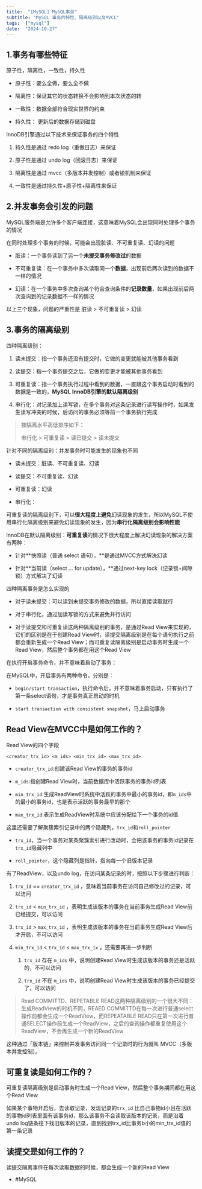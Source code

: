 ```yaml
--- 
title:  "[MySQL] MySQL事务"
subtitle: "MySQL 事务的特性、隔离级别以及MVCC"
tags:  ["mysql"]
date:  "2024-10-27"
---
```


## 1.事务有哪些特征

原子性，隔离性，一致性，持久性

- 原子性：要么全做，要么全不做
    
- 隔离性：保证其它的状态转换不会影响到本次状态的转
    
- 一致性：数据全部符合现实世界的约束
    
- 持久性： 更新后的数据存储到磁盘
    

InnoDB引擎通过以下技术来保证事务的四个特性

1. 持久性是通过 redo log（重做日志）来保证
    
2. 原子性是通过 undo log（回滚日志）来保证
    
3. 隔离性是通过 mvcc（多版本并发控制）或者锁机制来保证
    
4. 一致性是通过持久性+原子性+隔离性来保证
    

## 2.并发事务会引发的问题

MySQL服务端是允许多个客户端连接，这意味着MySQL会出现同时处理多个事务的情况

在同时处理多个事务的时候，可能会出现脏读、不可重复读、幻读的问题

- 脏读：一个事务读到了另一个**未提交事务修改过**的数据
    
- 不可重复读：在一个事务中多次读取同一个**数据**，出现前后两次读到的数据不一样的情况
    
- 幻读：在一个事务中多次查询某个符合查询条件的**记录数量**，如果出现前后两次查询到的记录数据不一样的情况
    

以上三个现象，问题的严重性是 脏读 > 不可重复读 > 幻读

## 3.事务的隔离级别

四种隔离级别：

1. 读未提交：指一个事务还没有提交时，它做的变更就能被其他事务看到
    
2. 读提交：指一个事务提交之后，它做的变更才能被其他事务看到
    
3. 可重复读：指一个事务执行过程中看到的数据，一直跟这个事务启动时看到的数据是一致的，**MySQL** **InnoDB引擎的默认隔离级别**
    
4. 串行化：对记录加上读写锁，在多个事务对这条记录进行读写操作时，如果发生读写冲突的时候，后访问的事务必须等前一个事务执行完成
    

> 按隔离水平高低排序如下：
> 
> 串行化 > 可重复读 > 读已提交 > 读未提交

针对不同的隔离级别：并发事务时可能发生的现象也不同

- 读未提交：脏读、不可重复读、幻读
    
- 读提交：不可重复读、幻读
    
- 可重复读：幻读
    
- 串行化：
    

可重复读的隔离级别下，可以**很大程度上避免**幻读现象的发生，所以MySQL不使用串行化隔离级别来避免幻读现象的发生，因为**串行化隔离级别会影响性能**

InnoDB在默认隔离级别：**可重复读**的情况下很大程度上解决幻读现象的解决方案有两种：

- 针对**快照读（普通 select 语句），**是通过MVCC方式解决幻读
    
- 针对**当前读（select ... for update），**通过next-key lock（记录锁+间隙锁）方式解决了幻读
    

四种隔离事务是怎么实现的

- 对于读未提交：可以读到未提交事务修改的数据，所以直接读取就行
    
- 对于串行化，通过加读写锁的方式来避免并行访问
    
- 对于读提交和可重复读这两种隔离级别的事务，是通过Read View来实现的，它们的区别是在于创建Read View时，读提交隔离级别是在每个语句执行之前都会重新生成一个Read View；而可重复读隔离级别是启动事务时生成一个Read View，然后整个事务都在用这个Read View
    

在执行开启事务命令，并不意味着启动了事务：

在MySQL中，开启事务有两种命令，分别是：

- `begin/start transaction`，执行命令后，并不意味着事务启动，只有执行了第一条select语句，才是事务真正启动的时机
    
- `start transaction with consistent snapshot`，马上启动事务
    

## Read View在MVCC中是如何工作的？

Read View的四个字段

```Plain
<creator_trx_id> <m_ids> <min_trx_id> <max_trx_id>
```

- `creator_trx_id`:创建该Read View的事务的事务id
    
- `m_ids`:指创建Read View时，当前数据库中活跃事务的事务id列表
    
- `min_trx_id`:生成ReadView时系统中活跃的事务中最小的事务id，即`m_ids`中的最小的事务id，也是表示活跃的事务最早的那个
    
- `max_trx_id`:表示生成ReadView时系统中应该分配给下一个事务的id值
    

这里还需要了解聚簇索引记录中的两个隐藏列，`trx_id`和`roll_pointer`

- `trx_id`，当一个事务对某条聚簇索引进行改动时，会把该事务的事务id记录在`trx_id`隐藏列中
    
- `roll_pointer`，这个隐藏列是指针，指向每一个旧版本记录
    

有了ReadView，以及undo log，在访问某条记录的时，按照以下步骤进行判断：

1. `trx_id` == `creator_trx_id` ，意味着当前事务在访问自己修改过的记录，可以访问
    
2. `trx_id` < `min_trx_id` ，表明生成该版本的事务在当前事务生成Read View前已经提交，可以访问
    
3. `trx_id` > `max_trx_id` ，表明生成该版本的事务在当前事务生成Read View后才开启，不可以访问
    
4. `min_trx_id` < `trx_id` < `max_trx_ix` ，还需要再进一步判断
    
    1. `trx_id` 存在 `m_ids` 中，说明创建Read View时生成该版本的事务还是活跃的，不可以访问
        
    2. `trx_id` 不在 `m_ids` 中，说明创建Read View时生成该版本的事务已经提交了，可以访问
        

> Read COMMITTD、REPETABLE READ这两种隔离级别的一个很大不同：生成ReadView的时机不同，REAED COMMITTD在每一次进行普通select操作前都会生成一个ReadView，而REPEATABLE READ只在第一次进行普通SELECT操作前生成一个ReadView，之后的查询操作都重复使用这个ReadView，不会再生成一个新的ReadView

这种通过「版本链」来控制并发事务访问同一个记录时的行为就叫 MVCC（多版本并发控制）。

## 可重复读是如何工作的？

可重复读隔离级别是启动事务时生成一个Read View，然后整个事务期间都在用这个Read View

如果某个事物开启后，去读取记录，发现记录的`trx_id` 比自己事物id小且在活跃的事物id列表里面有该事务id，那么该事务不会读取该版本的记录，而是沿着undo log链条往下找旧版本的记录，直到找到trx_id比事务b小的min_trx_id值的第一条记录

## 读提交是如何工作的？

读提交隔离事件在每次读取数据的时候，都会生成一个新的Read View

- #MySQL 